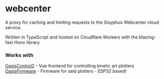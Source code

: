 
# webcenter

A proxy for caching and limiting requests to the Sisyphus Webcenter cloud service.

Written in TypeScript and hosted on Cloudflare Workers with the blazing-fast Hono library.

### Works with
[OasisControl2](https://github.com/acvigue/OasisControl2) - Vue frontend for controlling kinetic art plotters
[OasisFirmware](https://github.com/acvigue/RBotFirmware) - Firmware for said plotters - ESP32 based!


